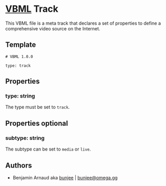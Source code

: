 # [VBML](../README.md) Track

This VBML file is a meta track that declares a set of properties to define a comprehensive video
source on the Internet.

## Template

```
# VBML 1.0.0

type: track
```

## Properties

### type: string

The type must be set to `track`.

## Properties optional

### subtype: string

The subtype can be set to `media` or `live`.

## Authors

- Benjamin Arnaud aka [bunjee](http://bunjee.me) | <bunjee@omega.gg>
